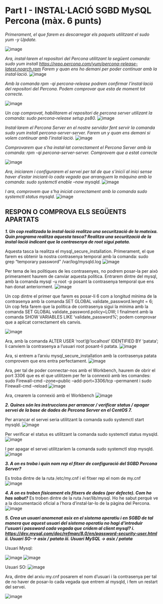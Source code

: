  # **Part I - INSTAL·LACIÓ SGBD MySQL Percona (màx. 6 punts)**

*Primerament, el que farem es descarregar els paquets utilitzant el sudo yum -y Update.*

![image](https://user-images.githubusercontent.com/61474765/154855787-13dd2029-cf98-434f-ad3d-5b2efeb2094b.png)

*Ara, instal·larem el repositori del Percona utilitzant la següent comanda: sudo yum install https://repo.percona.com/yum/percona-release-latest.noarch.rpm
Farem y quan ens ho demani per poder continuar amb la instal·lació.*
![image](https://user-images.githubusercontent.com/61474765/154857029-5a66b5cd-766c-4d2a-bb7e-3db59e6e36ee.png)

*Amb la comanda rpm -qi percona-release podrem confirmar l’instal·lació del repositori del Percona. 
Podem comprovar que esta de moment tot correcte.*

![image](https://user-images.githubusercontent.com/61474765/154857511-144420fa-1a85-450d-a50c-f94b096eef36.png)

*Un cop comprovat, habilitarem el repositori de percona server utilizant la comanda: sudo percona-release setup ps80.*
![image](https://user-images.githubusercontent.com/61474765/154857676-9badde52-98e6-48f3-9123-52968f7862af.png)

*Instal·larem el Percona Server en el nostre servidor fent servir la comanda sudo yum install  percona-server-server. Farem un y quan ens demani si volem continuar amb l’instal·lació.*
![image](https://user-images.githubusercontent.com/61474765/154857765-4b3dcf37-ab44-4244-8f44-089df0292e35.png)

*Comprovarem que s’ha instal·lat correctament el Percona Server amb la comanda: rpm -qi percona-server-server.
Comprovem que a estat correcte*

![image](https://user-images.githubusercontent.com/61474765/154857794-21115b97-b85e-4976-946c-cf790665dc8c.png)

*Ara, iniciarem i configurarem el servei per tal de que s’iniciï al inici sense haver d’estar iniciant-lo cada vegada que arranquem la màquina amb la comanda: sudo systemctl enable –now mysqld.*
![image](https://user-images.githubusercontent.com/61474765/154857809-79e0839b-ac55-4e7c-80aa-8c7d3317c291.png)

*I ara, comprovem que s’ha iniciat correctament amb la comanda sudo systemctl status mysqld.*
![image](https://user-images.githubusercontent.com/61474765/154857826-83b95dfb-5e81-44db-a493-95938732e616.png)


## RESPON O COMPROVA ELS SEGÜENTS APARTATS

***1.	Un cop realitzada la instal·lació realitza una securització de la mateixa. Quin programa realitza aquesta tasca? Realitza una securització de la instal·lació indicant que la contrasenya de root sigui patata.***

Aquesta tasca la realitza el mysql_secure_installation.
Primerament, el que farem es obtenir la nostra contrasenya temporal amb la comanda: sudo grep “temporary password” /var/log/mysqld.log
![image](https://user-images.githubusercontent.com/61474765/154858132-a7cfdbca-092d-4914-8a4a-2e17aae106be.png)

Per tema de les polítiques de les contrasenyes, no podrem posar-la per això primerament haurem de canviar aquesta política.
Entrarem dintre del mysql, amb la comanda mysql -u root -p posant la contrasenya temporal que ens han donat anteriorment.
![image](https://user-images.githubusercontent.com/61474765/154858278-683e48b0-033a-40eb-a188-e79d5a0a9108.png)

Un cop dintre el primer que farem es posar-li 6 com a longitud mínima de la contrasenya amb la comanda SET GLOBAL validate_password.lenght = 6; Un cop feta farem que la política de contrasenya sigui la mínima amb la comanda SET GLOBAL validate_password.policy=LOW; I finalment amb la comanda SHOW VARIABLES LIKE ‘validate_password%’; podem comprovar que a aplicat correctament els canvis.

![image](https://user-images.githubusercontent.com/61474765/154858293-5fd9f2f6-9a4b-4971-ab62-e7dd172ddba7.png)

Ara, amb la comanda ALTER USER ‘root’@’localhost’ IDENTIFIED BY ‘patata’; li canviem la contrasenya a l’usuari root posant-li patata.
![image](https://user-images.githubusercontent.com/61474765/154858316-fea968b6-318e-45d3-bb79-be1d0e593b23.png)

Ara, si entrem a l’arxiu mysql_secure_installation amb la contrasenya patata comprovem que ens entra perfectament.
![image](https://user-images.githubusercontent.com/61474765/154858328-07d19239-0c16-4000-bb3b-78491f923ab1.png)

Ara, per tal de poder connectar-nos amb el Workbench, haurem de obrir el port 3306 que es el que utilitzem per fer la connexió amb les comandes:
sudo Firewall-cmd –zone=public –add-port=3306/tcp –permanent
i 
sudo Firewall-cmd –reload 
![image](https://user-images.githubusercontent.com/61474765/154858346-98232851-1430-4c91-8512-5708dd1897ab.png)

Ara, crearem la connexió amb el Workbench
![image](https://user-images.githubusercontent.com/61474765/154858374-5e29fd46-837a-4661-97b5-ae30457c25dc.png)

***2.	Quines són les instruccions per arrancar / verificar status / apagar servei de la base de dades de Percona Server en el CentOS 7.***

Per arrancar el servei seria utilitzant la comanda sudo systemctl start mysqld.
![image](https://user-images.githubusercontent.com/61474765/154858640-a6c7c498-3542-46ec-b508-46b67481e161.png)

Per verificar el status es utilitzant la comanda sudo systemctl status mysqld.
![image](https://user-images.githubusercontent.com/61474765/154858653-9f74f242-4d31-4a57-9962-a8eb754b764b.png)

I per apagar el servei utilitzaríem la comanda sudo systemctl stop mysqld.
![image](https://user-images.githubusercontent.com/61474765/154858674-fa61034b-8daf-4571-9e92-e478400fa448.png)

***3.	A on es troba i quin nom rep el fitxer de configuració del SGBD Percona Server?***

Es troba dintre de la ruta /etc/my.cnf i el fitxer rep el nom de my.cnf
![image](https://user-images.githubusercontent.com/61474765/154858698-63db7483-1d34-4518-9876-e02441e38daf.png)


***4.	A on es troben físicament els fitxers de dades (per defecte). Com ho has sabut?***
Es troben dintre de la ruta /var/lib/mysql.
Ho he sabut perquè ve a la documentació oficial a l’hora d’instal·lar-lo de la pàgina del Percona. 
![image](https://user-images.githubusercontent.com/61474765/154858733-2baf9bb6-f967-4b72-a0a3-43c9d57c8fa3.png)

***5.	Crea un usuari anomenat asix en el sistema operatiu i en SGBD de tal manera que aquest usuari del sistema operatiu no hagi d'introduir l'usuari i password cada vegada que cridem al client mysql?
i.	https://dev.mysql.com/doc/refman/8.0/en/password-security-user.html
ii.	Usuari SO-→ asix / patata
iii.	Usuari MySQL → asix / patata***


Usuari Mysql:

![image](https://user-images.githubusercontent.com/61474765/154858865-6a89b9d2-4d1b-4529-b1c2-cf15ffb2f0f0.png)
![image](https://user-images.githubusercontent.com/61474765/154858871-ccc3b4cd-f423-43a9-ae57-c4c4677cb7c5.png)

Usuari SO:
![image](https://user-images.githubusercontent.com/61474765/154858901-707d970f-9677-4e03-99a5-1dfefa75086c.png)

Ara, dintre del arxiu my.cnf posarem el nom d’usuari i la contrasenya per tal de no haver de posar-lo cada vegada que entrem al mysqld, i fem un restart del servei.

![image](https://user-images.githubusercontent.com/61474765/154858917-7470ac2d-c281-453a-b628-cf8104f4941b.png)








